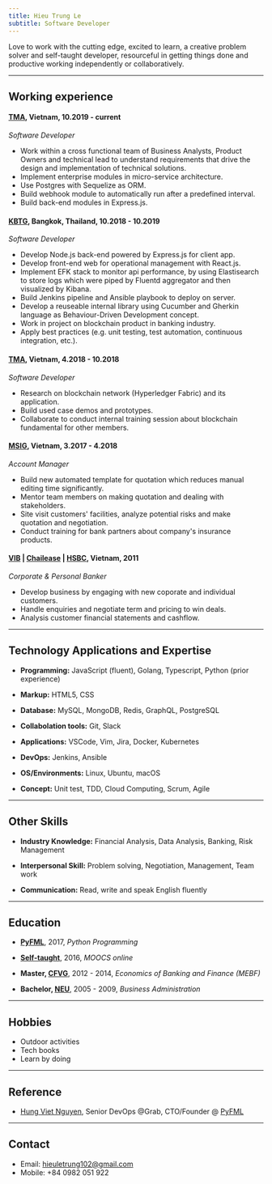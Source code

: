 ```yaml
---
title: Hieu Trung Le
subtitle: Software Developer
---
```


Love to work with the cutting edge, excited to learn, a creative problem solver and self-taught developer, resourceful in getting things done and productive working independently or collaboratively.

___
## Working experience

#### [TMA][tma], Vietnam, 10.2019 - current
*Software Developer*  

* Work within a cross functional team of Business Analysts, Product Owners and technical lead to understand requirements that drive the design and implementation of technical solutions.
* Implement enterprise modules in micro-service architecture.
* Use Postgres with Sequelize as ORM.
* Build webhook module to automatically run after a predefined interval.
* Build back-end modules in Express.js.

#### [KBTG][kbtg], Bangkok, Thailand, 10.2018 - 10.2019
*Software Developer*

* Develop Node.js back-end powered by Express.js for client app.
* Develop front-end web for operational management with React.js.
* Implement EFK stack to monitor api performance, by using Elastisearch to store logs which were piped by Fluentd aggregator and then visualized by Kibana.
* Build Jenkins pipeline and Ansible playbook to deploy on server.
* Develop a reuseable internal library using Cucumber and Gherkin language as Behaviour-Driven Development concept.
* Work in project on blockchain product in banking industry.
* Apply best practices (e.g. unit testing, test automation, continuous integration, etc.).

#### [TMA][tma], Vietnam, 4.2018 - 10.2018
*Software Developer*  

* Research on blockchain network (Hyperledger Fabric) and its application.
* Build used case demos and prototypes.
* Collaborate to conduct internal training session about blockchain fundamental for other members. 

#### [MSIG][msig], Vietnam, 3.2017 - 4.2018
*Account Manager*

* Build new automated template for quotation which reduces manual editing time significantly.
* Mentor team members on making quotation and dealing with stakeholders.
* Site visit customers' facilities, analyze potential risks and make quotation and negotiation.
* Conduct training for bank partners about company's insurance products.

#### [VIB][vib] | [Chailease][cilc] | [HSBC][hsbc], Vietnam, 2011
*Corporate & Personal Banker*  

* Develop business by engaging with new coporate and individual customers.
* Handle enquiries and negotiate term and pricing to win deals.
* Analysis customer financial statements and cashflow.

___
## Technology Applications and Expertise

* **Programming:** JavaScript (fluent), Golang, Typescript, Python (prior experience)

* **Markup:** HTML5, CSS  

* **Database:** MySQL, MongoDB, Redis, GraphQL, PostgreSQL  

* **Collabolation tools:** Git, Slack  

* **Applications:** VSCode, Vim, Jira, Docker, Kubernetes  

* **DevOps:** Jenkins, Ansible  

* **OS/Environments:** Linux, Ubuntu, macOS  

* **Concept:** Unit test, TDD, Cloud Computing, Scrum, Agile  

___
## Other Skills

* **Industry Knowledge:** Financial Analysis, Data Analysis, Banking, Risk Management  

* **Interpersonal Skill:** Problem solving, Negotiation, Management, Team work  

* **Communication:** Read, write and speak English fluently  

___
## Education

* **[PyFML][pyme]**, 2017, *Python Programming*

* **[Self-taught][cert]**, 2016, *MOOCS online*

* **Master, [CFVG][mebf]**, 2012 - 2014, *Economics of Banking and Finance (MEBF)*

* **Bachelor, [NEU][neu]**, 2005 - 2009, *Business Administration*

___
## Hobbies
* Outdoor activities
* Tech books
* Learn by doing

___
## Reference
* [Hung Viet Nguyen][hvn], Senior DevOps @Grab, CTO/Founder @ [PyFML][pyme]

___
## Contact
* Email: hieuletrung102@gmail.com
* Mobile: +84 0982 051 922

[mebf]: https://www.cfvg.org/programs-list/mebf/
[pyme1]: https://gitlab.com/pyfml/prepare
[pyme]: https://pymi.vn/
[neu]: https://en.neu.edu.vn/
[cert]: /post/online-cert/
[hvn]: https://www.linkedin.com/in/hvnsweeting/
[clifton-strengths-top-5.pdf]: https://github.com/hieutle2011/blog/files/3540492/clifton-strengths-top-5.pdf
[input]: https://www.gallupstrengthscenter.com/cms/en-us/gmj/688/input
[learner]: https://www.gallupstrengthscenter.com/cms/en-us/gmj/694/learner
[responsibility]: https://www.gallupstrengthscenter.com/cms/en-us/gmj/706/responsibility
[maximizer]: https://www.gallupstrengthscenter.com/cms/en-us/gmj/697/maximizer
[connectedness]: https://www.gallupstrengthscenter.com/cms/en-us/gmj/649/connectedness
[kbtg]: http://www.kbtg.tech/en
[tma]: https://www.tmasolutions.com/
[msig]: https://www.msig.com.vn/
[vib]: https://www.vib.com.vn/wps/portal/en/ca-nhan
[cilc]: http://www.chailease.com.vn/en/
[hsbc]: https://www.hsbc.com.vn/en-vn/
[kbtg-logo]: https://user-images.githubusercontent.com/30904297/63685081-abea0b00-c828-11e9-8c35-93a308306e5f.png